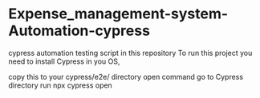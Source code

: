 # Expense_management-system-Automation-cypress
cypress automation testing script in this repository
To run this project you need to install Cypress in you OS,

copy this to your cypress/e2e/ directory
open command
go to Cypress directory
run npx cypress open
